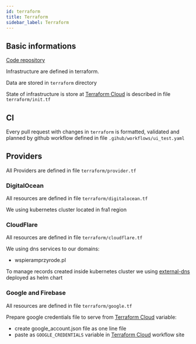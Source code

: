 ```yaml
---
id: terraform
title: Terraform
sidebar_label: Terraform
---
```


## Basic informations

[Code repository](https://github.com/wspieramprzyrode/app)

Infrastructure are defined in terraform.

Data are stored in ```terraform``` directory

State of infrastructure is store at [Terraform Cloud](https://app.terraform.io) is described in file ```terraform/init.tf```

## CI

Every pull request with changes in ```terraform``` is formatted, validated and planned by github workflow defined in file ```.gihub/workflows/ui_test.yaml```

## Providers

All Providers are defined  in file ```terraform/provider.tf```

### DigitalOcean

All resources are defined in file ```terraform/digitalocean.tf```

We using kubernetes cluster located in fra1 region

### CloudFlare

All resources are defined in file ```terraform/cloudflare.tf```

We using dns services to our domains:

- wspieramprzyrode.pl

To manage records created inside kubernetes cluster we using [external-dns](https://github.com/kubernetes-sigs/external-dns) deployed as helm chart

### Google and Firebase

All resources are defined in file ```terraform/google.tf```

Prepare google credentials file to serve from [Terraform Cloud](https://app.terraform.io) variable:

- create google_account.json file as one line file
- paste as ```GOOGLE_CREDENTIALS``` variable in [Terraform Cloud](https://app.terraform.io) workflow site
